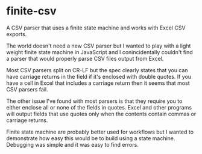 finite-csv
==========

A CSV parser that uses a finite state machine and works with Excel CSV exports.

The world doesn't need a new CSV parser but I wanted to play with a light weight finite state machine in JavaScript and I conincidentally couldn't find a parser that would properly parse CSV files output from Excel.

Most CSV parsers split on CR-LF but the spec clearly states that you can have carriage returns in the field if it's enclosed with double quotes.  If you have a cell in Excel that includes a carriage return then it seems that most CSV parsers fail.

The other issue I've found with most parsers is that they require you to either enclose all or none of the fields in quotes.  Excel and other programs will output fields that use quotes only when the contents contain commas or carriage returns.

Finite state machine are probably better used for workflows but I wanted to demonstrate how easy this would be to build using a state machine.  Debugging was simple and it was easy to find errors.
